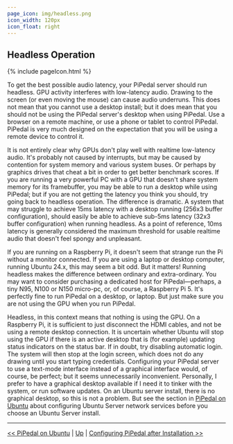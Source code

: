 ```yaml
---
page_icon: img/headless.png
icon_width: 120px
icon_float: right
---
```

## Headless Operation

{% include pageIcon.html %}

To get the best possible audio latency, your PiPedal server should run headless. GPU activity interferes with low-latency audio. Drawing to the screen (or even moving the mouse) can cause audio underruns. This does not mean that you cannot use a desktop install; but it does mean that you should not be using the PiPedal server's desktop when using PiPedal. Use a browser on a remote machine, or use a phone or tablet to control PiPedal. PiPedal is very much designed on the expectation that you will be using a remote device to control it. 

It is not entirely clear why GPUs don't play well with realtime low-latency audio. It's probably not caused by interrupts, but may be caused by contention for system memory and various system buses. Or perhaps by graphics drives that cheat a bit in order to get better benchmark scores. If you are running a very powerful PC with a GPU that doesn't share system memory for its framebuffer, you may be able to run a desktop while using PiPedal; but if you are not getting the latency you think you should, try going back to headless operation. The difference is dramatic. A system that may struggle to achieve 15ms latency with a desktop running (256x3 buffer configuration), should easily be able to achieve sub-5ms latency (32x3 buffer configuration) when running headless. As a point of reference, 10ms latency is generally considered the maximum threshold for usable realtime audio that doesn't feel spongy and unpleasant.

If you are running on a Raspberry Pi, it doesn't seem that strange run the Pi without a monitor connected. If you are using a laptop or desktop computer, running Ubuntu 24.x, this may seem a bit odd. But it matters! Running headless makes the difference between ordinary and extra-ordinary. You may want to consider purchasing a dedicated host for PiPedal&mdash;perhaps, a tiny N95, N100 or N150 micro-pc, or, of course, a Raspberry Pi 5. It's perfectly fine to run PiPedal on a desktop, or laptop. But just make sure you are not using the GPU when you run PiPedal.

Headless, in this context means that nothing is using the GPU. On a Raspberry Pi, it is sufficient to just disconnect the HDMI cables, and not be using a remote desktop connection. It is uncertain whether Ubuntu will stop using the GPU if there is an active desktop that is (for example) updating status indicators on the status bar. If in doubt, try disabling automatic login. The system will then stop at the login screen, which does not do any drawing until you start typing credentials. Configuring your PiPedal server to use a text-mode interface instead of a graphical interface would, of course, be perfect; but it seems unnecessarily inconvenient. Personally, I prefer to have a graphical desktop available if I need it to tinker with the system, or run software updates. On an Ubuntu server install, there is no graphical desktop, so this is not a problem. But see the section in [PiPedal on Ubuntu](Ubuntu.md) about configuring Ubuntu Server network services before you choose an Ubuntu Server install.


--------
[<< PiPedal on Ubuntu](Ubuntu.md) | [Up](Documentation.md) | [Configuring PiPedal after Installation >>](Configuring.md)

